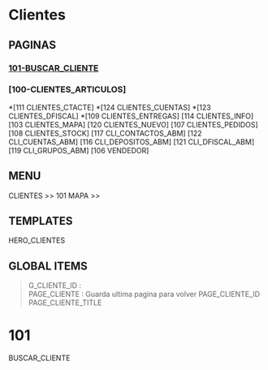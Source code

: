 # Clientes

## PAGINAS 

### [101-BUSCAR_CLIENTE](#101) 

### [100-CLIENTES_ARTICULOS]

*[111	CLIENTES_CTACTE]
*[124	CLIENTES_CUENTAS]
*[123	CLIENTES_DFISCAL]
*[109	CLIENTES_ENTREGAS]
[114	CLIENTES_INFO]
[103	CLIENTES_MAPA]
[120	CLIENTES_NUEVO]
[107	CLIENTES_PEDIDOS]
[108	CLIENTES_STOCK]
[117	CLI_CONTACTOS_ABM]
[122	CLI_CUENTAS_ABM]
[116	CLI_DEPOSITOS_ABM]
[121	CLI_DFISCAL_ABM]
[119	CLI_GRUPOS_ABM]
[106	VENDEDOR]

## MENU
CLIENTES >> 101
MAPA >> 


## TEMPLATES
HERO_CLIENTES

## GLOBAL ITEMS
> G_CLIENTE_ID :   
> PAGE_CLIENTE : Guarda ultima pagina para volver
> PAGE_CLIENTE_ID
> PAGE_CLIENTE_TITLE 

# 101
BUSCAR_CLIENTE

